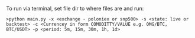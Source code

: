 To run via terminal, set file dir to where files are and run:
```
>python main.py -x <exchange - poloniex or snp500> -s <state: live or backtest> -c <Currencey in form COMODITTY/VALUE e.g. OMG/BTC, BTC/USDT> -p <period: 5m, 15m, 30m, 1h, 1d>
```
